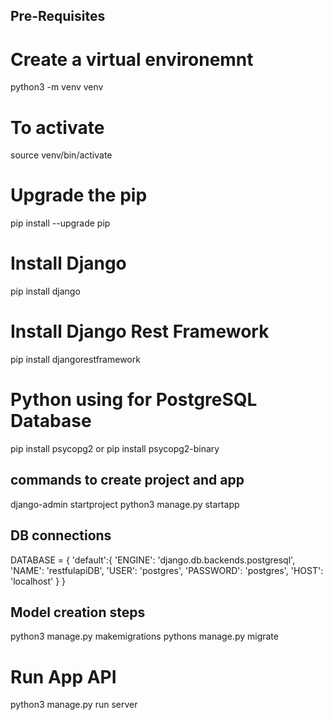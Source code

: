 ## Pre-Requisites

# Create a virtual environemnt

python3 -m venv venv

# To activate

source venv/bin/activate

# Upgrade the pip

pip install --upgrade pip

# Install Django

pip install django

# Install Django Rest Framework

pip install djangorestframework

# Python using for PostgreSQL Database

pip install psycopg2 or pip install psycopg2-binary

## commands to create project and app

django-admin startproject <projectname>
python3 manage.py startapp <REST API>

## DB connections

DATABASE = {
    'default':{
        'ENGINE': 'django.db.backends.postgresql',
        'NAME': 'restfulapiDB',
        'USER': 'postgres',
        'PASSWORD': 'postgres',
        'HOST': 'localhost'
    }
}

## Model creation steps
python3  manage.py makemigrations <App Name>
pythons manage.py migrate

# Run App API
python3 manage.py run server
